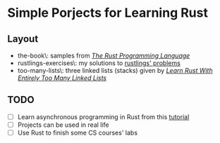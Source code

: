 # Simple Porjects for Learning Rust

## Layout
- the-book\\: samples from [_The Rust Programming Language_](https://doc.rust-lang.org/book/)
- rustlings-exercises\\: my solutions to [rustlings' problems](https://github.com/rust-lang/rustlings)
- too-many-lists\\: three linked lists (stacks) given by [_Learn Rust With Entirely Too Many Linked Lists_](https://rust-unofficial.github.io/too-many-lists/)

## TODO
- [ ] Learn asynchronous programming in Rust from this [tutorial](https://rust-lang.github.io/async-book/01_getting_started/01_chapter.html)
- [ ] Projects can be used in real life
- [ ] Use Rust to finish some CS courses' labs